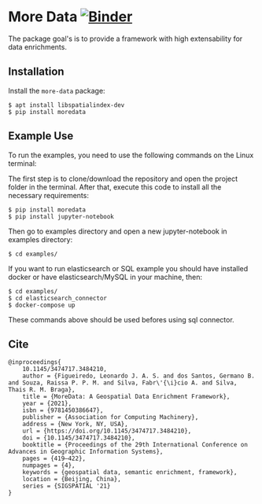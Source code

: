 More Data
[![Binder](https://mybinder.org/badge_logo.svg)](https://mybinder.org/v2/gh/gegen07/more-data/main?labpath=examples)
=========



The package goal's is to provide a framework with high extensability for data enrichments. 

Installation
------------

Install the ``more-data`` package:

    $ apt install libspatialindex-dev
    $ pip install moredata


Example Use
-----------

To run the examples, you need to use the following commands on the Linux terminal:

The first step is to clone/download the repository and open the project folder in the terminal. After that, execute this code to install all the necessary requirements:
    
    $ pip install moredata
    $ pip install jupyter-notebook

Then go to examples directory and open a new jupyter-notebook in examples directory:

    $ cd examples/

If you want to run elasticsearch or SQL example you should have installed docker or have elasticsearch/MySQL in your machine, then:

    $ cd examples/
    $ cd elasticsearch_connector
    $ docker-compose up

These commands above should be used befores using sql connector.

## Cite

```
@inproceedings{
    10.1145/3474717.3484210,
    author = {Figueiredo, Leonardo J. A. S. and dos Santos, Germano B. and Souza, Raissa P. P. M. and Silva, Fabr\'{\i}cio A. and Silva, Thais R. M. Braga},
    title = {MoreData: A Geospatial Data Enrichment Framework},
    year = {2021},
    isbn = {9781450386647},
    publisher = {Association for Computing Machinery},
    address = {New York, NY, USA},
    url = {https://doi.org/10.1145/3474717.3484210},
    doi = {10.1145/3474717.3484210},
    booktitle = {Proceedings of the 29th International Conference on Advances in Geographic Information Systems},
    pages = {419–422},
    numpages = {4},
    keywords = {geospatial data, semantic enrichment, framework},
    location = {Beijing, China},
    series = {SIGSPATIAL '21}
} 
```
